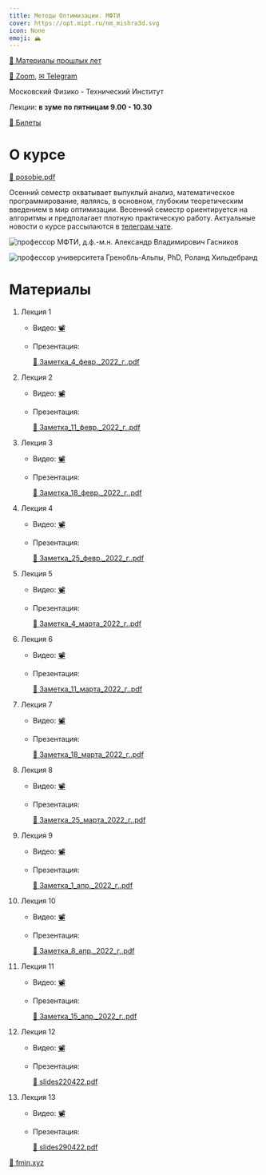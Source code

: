 ```yaml
---
title: Методы Оптимизации. МФТИ
cover: https://opt.mipt.ru/nm_mishra3d.svg
icon: None
emoji: 🏔️
---
```


[📜 Материалы прошлых лет](https://opt.mipt.ru/Материалы_прошлых_лет)

[🎥 Zoom](https://us02web.zoom.us/j/85724101220?pwd=ZEJROEFvd2VZUU9HWm5tZ1NmdkFlQT09),  [✉ Telegram](https://t.me/joinchat/IiM08YyPgwAYPJtg)

Московский Физико - Технический Институт

Лекции: **в зуме по пятницам 9.00 - 10.30**

[🎫 Билеты](https://opt.mipt.ru/Билеты)

# О курсе

[📎 posobie.pdf](https://opt.mipt.ru/posobie.pdf)

Осенний семестр охватывает выпуклый анализ, математическое программирование, являясь, в основном, глубоким теоретическим введением в мир оптимизации. Весенний семестр ориентируется на алгоритмы и предполагает плотную практическую работу. Актуальные новости о курсе рассылаются в [телеграм чате](https://t.me/joinchat/IiM08YyPgwAYPJtg).

![профессор МФТИ, д.ф.-м.н. Александр Владимирович Гасников](https://opt.mipt.ru/Untitled.png)

![профессор университета Гренобль-Альпы, PhD, Роланд Хильдебранд](https://opt.mipt.ru/roland.png)

# Материалы

1. Лекция 1

	* Видео: [📽](https://www.youtube.com/watch?v=-xxSspQYezw)
	* Презентация:

		[📎 Заметка_4_февр._2022_г..pdf](https://opt.mipt.ru/Заметка_4_февр._2022_г..pdf)

1. Лекция 2

	* Видео: [📽](https://www.youtube.com/watch?v=AyLgs8dbCOo)
	* Презентация: 

		[📎 Заметка_11_февр._2022_г..pdf](https://opt.mipt.ru/Заметка_11_февр._2022_г..pdf)

1. Лекция 3

	* Видео: [📽](https://www.youtube.com/watch?v=62bs9e10mR8)
	* Презентация: 

		[📎 Заметка_18_февр._2022_г..pdf](https://opt.mipt.ru/Заметка_18_февр._2022_г..pdf)

1. Лекция 4

	* Видео: [📽](https://www.youtube.com/watch?v=JASxO-UYmOo)
	* Презентация: 

		[📎 Заметка_25_февр._2022_г..pdf](https://opt.mipt.ru/Заметка_25_февр._2022_г..pdf)

1. Лекция 5

	* Видео: [📽](https://www.youtube.com/watch?v=JOLoR5Io4AQ)
	* Презентация: 

		[📎 Заметка_4_марта_2022_г..pdf](https://opt.mipt.ru/Заметка_4_марта_2022_г..pdf)

1. Лекция 6

	* Видео: [📽](https://www.youtube.com/watch?v=570iwy5gTjQ)
	* Презентация: 

		[📎 Заметка_11_марта_2022_г..pdf](https://opt.mipt.ru/Заметка_11_марта_2022_г..pdf)

1. Лекция 7

	* Видео: [📽](https://www.youtube.com/watch?v=imxUGaxEPkA)
	* Презентация: 

		[📎 Заметка_18_марта_2022_г..pdf](https://opt.mipt.ru/Заметка_18_марта_2022_г..pdf)

1. Лекция 8

	* Видео: [📽](https://www.youtube.com/watch?v=WDG-mtsBGdM)
	* Презентация:

		[📎 Заметка_25_марта_2022_г..pdf](https://opt.mipt.ru/Заметка_25_марта_2022_г..pdf)

1. Лекция 9

	* Видео: [📽](https://www.youtube.com/watch?v=gSO44qGpSl8)
	* Презентация:

		[📎 Заметка_1_апр._2022_г..pdf](https://opt.mipt.ru/Заметка_1_апр._2022_г..pdf)

1. Лекция 10

	* Видео: [📽](https://www.youtube.com/watch?v=1dlhWb_Miyo)
	* Презентация:

		[📎 Заметка_8_апр._2022_г..pdf](https://opt.mipt.ru/Заметка_8_апр._2022_г..pdf)

1. Лекция 11

	* Видео: [📽](https://www.youtube.com/watch?v=Qh3lrKpXKKY)
	* Презентация:

		[📎 Заметка_15_апр._2022_г..pdf](https://opt.mipt.ru/Заметка_15_апр._2022_г..pdf)

1. Лекция 12

	* Видео: [📽](https://www.youtube.com/watch?v=wJRof2C30lg)
	* Презентация:

		[📎 slides220422.pdf](https://opt.mipt.ru/slides220422.pdf)

1. Лекция 13

	* Видео: [📽](https://www.youtube.com/watch?v=meMfNDPio7Q)
	* Презентация:

		[📎 slides290422.pdf](https://opt.mipt.ru/slides290422.pdf)

[💎 fmin.xyz](https://fmin.xyz/)

<br/>
